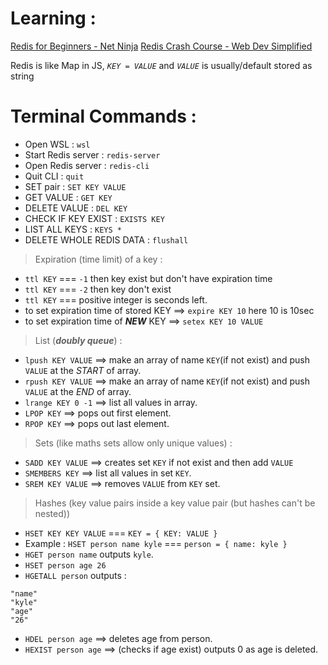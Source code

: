 # Learning :
[Redis for Beginners - Net Ninja](https://www.youtube.com/playlist?list=PL4cUxeGkcC9h3V2eqhi8rRdIDJshP-b4P)
[Redis Crash Course - Web Dev Simplified](https://www.youtube.com/watch?v=jgpVdJB2sKQ&t=1018s)

Redis is like Map in JS, *`KEY = VALUE`* and *`VALUE`* is usually/default stored as string
# Terminal Commands :
- Open WSL :                               `wsl`
- Start Redis server :                    `redis-server`
- Open Redis server :                   `redis-cli`
- Quit CLI :                                   `quit`
- SET pair :                                   `SET KEY VALUE`
- GET VALUE :                              `GET KEY`
- DELETE VALUE :                         `DEL KEY`
- CHECK IF KEY EXIST :                 `EXISTS KEY`
- LIST ALL KEYS :                           `KEYS *`
- DELETE WHOLE REDIS DATA :   `flushall`

> Expiration (time limit) of a key :
- `ttl KEY` === `-1` then key exist but don't have expiration time
- `ttl KEY` === `-2` then key don't exist
- `ttl KEY` === positive integer is seconds left.
- to set expiration time of stored KEY ==> `expire KEY 10` here 10 is 10sec
- to set expiration time of ***NEW*** KEY   ==> `setex KEY 10 VALUE`

> List (***doubly queue***) :
- `lpush KEY VALUE` ==> make an array of name `KEY`(if not exist) and push `VALUE` at the *START* of array.
- `rpush KEY VALUE` ==> make an array of name `KEY`(if not exist) and push `VALUE` at the *END* of array.
- `lrange KEY 0 -1` ==> list all values in array.
- `LPOP KEY` ==> pops out first element.
- `RPOP KEY` ==> pops out last element.

> Sets (like maths sets allow only unique values) :
- `SADD KEY VALUE` ==> creates set `KEY` if not exist and then add `VALUE`
- `SMEMBERS KEY` ==> list all values in set `KEY`.
- `SREM KEY VALUE` ==> removes `VALUE` from `KEY` set.

> Hashes (key value pairs inside a key value pair (but hashes can't be nested))
- `HSET KEY KEY VALUE` === `KEY = { KEY: VALUE }`
- Example : `HSET person name kyle` === `person = { name: kyle }`
- `HGET person name` outputs `kyle`.
- `HSET person age 26` 
- `HGETALL person` outputs :
```shell
"name"
"kyle"
"age"
"26"
```
- `HDEL person age`  ==> deletes age from person.
- `HEXIST person age` ==> (checks if age exist) outputs 0 as age is deleted.

